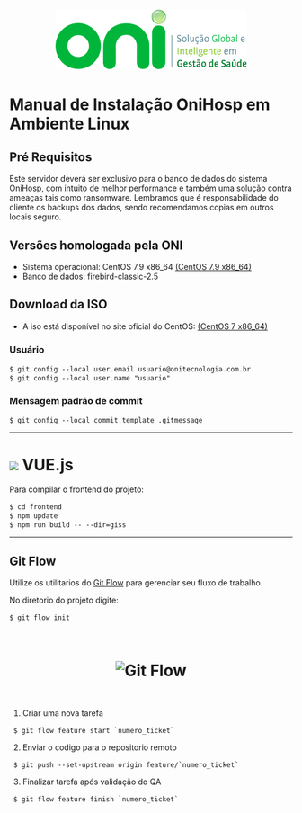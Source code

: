 <h1 align="center">
  <img src="images/oni-logo.png" />
</h1>

# Manual de Instalação OniHosp em Ambiente Linux

## Pré Requisitos
Este servidor deverá ser exclusivo para o banco de dados do sistema OniHosp, com intuito de melhor performance e também uma solução contra ameaças tais como ransomware. 
Lembramos que é responsabilidade do cliente os backups dos dados, sendo recomendamos copias em outros locais seguro.

## Versões homologada pela ONI
- Sistema operacional: CentOS 7.9 x86_64 [(CentOS 7.9 x86_64)](http://mirror.ci.ifes.edu.br/centos/7.9.2009/isos/x86_64/CentOS-7-x86_64-DVD-2009.iso)
- Banco de dados: firebird-classic-2.5

## Download da ISO
- A iso está disponível no site oficial do CentOS: [(CentOS 7 x86_64)](http://isoredirect.centos.org/centos/7/isos/x86_64/)


### Usuário
```
$ git config --local user.email usuario@onitecnologia.com.br
$ git config --local user.name "usuario"
```

### Mensagem padrão de commit
```
$ git config --local commit.template .gitmessage
```
___
# <img src="https://br.vuejs.org/images/logo.png" width="25"/> VUE.js


Para compilar o frontend do projeto:
```
$ cd frontend
$ npm update 
$ npm run build -- --dir=giss
```

---

## Git Flow
Utilize os utilitarios do [Git Flow]([https://link](https://www.atlassian.com/br/git/tutorials/comparing-workflows/gitflow-workflow)) para gerenciar seu fluxo de trabalho.

No diretorio do projeto digite:

```
$ git flow init
```

<br>
<h1 align="center">
  <img alt="Git Flow" src="https://wac-cdn.atlassian.com/dam/jcr:61ccc620-5249-4338-be66-94d563f2843c/05%20(2).svg?cdnVersion=1043" />
</h1>
<br>

1. Criar uma nova tarefa
```
 $ git flow feature start `numero_ticket`
```
2. Enviar o codigo para o repositorio remoto
```
 $ git push --set-upstream origin feature/`numero_ticket`
```
3. Finalizar tarefa após validação do QA
```
 $ git flow feature finish `numero_ticket`
```